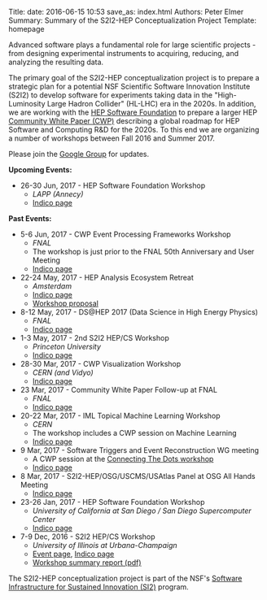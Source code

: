 Title: 
date: 2016-06-15 10:53
save_as: index.html
Authors: Peter Elmer
Summary: Summary of the S2I2-HEP Conceptualization Project
Template: homepage

Advanced software plays a fundamental role for large scientific
projects - from designing experimental instruments to acquiring,
reducing, and analyzing the resulting data. 
<!--- In such projects, success
requires large-scale collaboration; software is the glue that enables
teams of researchers to work together to exploit accelerators,
telescopes and other large scientific instruments. Building the
requisite software is technically challenging because computing
technologies (processors, storage, networks) are evolving rapidly
and data volumes are increasing rapidly. --->

The primary goal of the S2I2-HEP conceptualization project is to
prepare a strategic plan for a potential NSF Scientific Software
Innovation Institute (S2I2) to develop software for experiments
taking data in the "High-Luminosity Large Hadron Collider" (HL-LHC)
era in the 2020s. In addition, we are working with the [HEP Software
Foundation](http://hepsoftwarefoundation.org) to prepare
a larger HEP 
[Community White Paper (CWP)](http://hepsoftwarefoundation.org/cwp.html) 
describing a global roadmap for HEP Software and Computing R&D for the 2020s. 
To this end we are organizing a number of workshops between Fall 2016 and 
Summer 2017.    

Please join the [Google Group](https://groups.google.com/forum/#!forum/s2i2-hep) for updates.

**Upcoming Events:**

  * 26-30 Jun, 2017 - HEP Software Foundation Workshop
    * *LAPP (Annecy)*   
    * [Indico page](https://indico.cern.ch/event/613093/)

**Past Events:**

  * 5-6 Jun, 2017 - CWP Event Processing Frameworks Workshop  
    * *FNAL* 
    * The workshop is just prior to the FNAL 50th Anniversary and User Meeting
    * [Indico page](https://indico.fnal.gov/conferenceDisplay.py?confId=14186)
  * 22-24 May, 2017 - HEP Analysis Ecosystem Retreat
    * *Amsterdam* 
    * [Indico page](http://indico.cern.ch/event/613842/)
    * [Workshop proposal](https://docs.google.com/document/d/1aAGCj_y9in_I-c9yYJ-XX3Qurf0PXH4tFoYmvuCY5tk/edit#heading=h.9h0v0hyue6zf)
  * 8-12 May, 2017 - DS@HEP 2017 (Data Science in High Energy Physics)
    * *FNAL*
    * [Indico page](https://indico.fnal.gov/conferenceDisplay.py?confId=13497)
  * 1-3 May, 2017 - 2nd S2I2 HEP/CS Workshop
    * *Princeton University*
    * [Indico page](https://indico.cern.ch/event/622920/)
  * 28-30 Mar, 2017 - CWP Visualization Workshop
    * *CERN (and Vidyo)*
    * [Indico page](https://indico.cern.ch/event/617054/)
  * 23 Mar, 2017 - Community White Paper Follow-up at FNAL
    * *FNAL* 
    * [Indico page](https://indico.fnal.gov/conferenceDisplay.py?confId=14032)
  * 20-22 Mar, 2017 - IML Topical Machine Learning Workshop
    * *CERN* 
    * The workshop includes a CWP session on Machine Learning
    * [Indico page](https://indico.cern.ch/event/595059)
  * 9 Mar, 2017 - Software Triggers and Event Reconstruction WG meeting
    * A CWP session at the [Connecting The Dots workshop](https://ctdwit2017.lal.in2p3.fr)
    * [Indico page](https://indico.cern.ch/event/614111/)
  * 8 Mar, 2017 - S2I2-HEP/OSG/USCMS/USAtlas Panel at OSG All Hands Meeting
    * [Indico page](https://indico.fnal.gov/conferenceTimeTable.py?confId=12973#20170308)
  * 23-26 Jan, 2017 - HEP Software Foundation Workshop
    * *University of California at San Diego / San Diego Supercomputer Center*
    * [Indico page](http://indico.cern.ch/event/570249/)
  * 7-9 Dec, 2016 - S2I2 HEP/CS Workshop 
    * *University of Illinois at Urbana-Champaign*
    * [Event page](http://hep.physics.illinois.edu/hepg/S2I2-HEP-CS-WKSHP/home.html), [Indico page](https://indico.cern.ch/event/575443/)
    * [Workshop summary report (pdf)](http://s2i2-hep.org/downloads/s2i2-hep-cs-workshop-summary.pdf)


The S2I2-HEP conceptualization project is part of the NSF's [Software 
Infrastructure for Sustained Innovation
(SI2)](http://www.nsf.gov/funding/pgm_summ.jsp?pims_id=504817)
program. 

